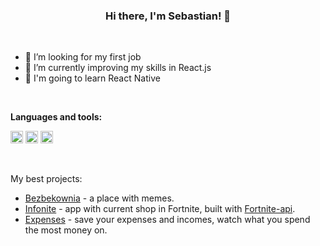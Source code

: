 ### <center>**Hi there, I'm Sebastian! 👋**</center>

<br />

- 👀 I’m looking for my first job
- 🌱 I’m currently improving my skills in React.js
- 🏫 I'm going to learn React Native

<br />

**Languages and tools:**

<code><img src='https://user-images.githubusercontent.com/51960484/133693670-9d89e200-f306-4985-8ffd-4f2bf95cca91.png' height='20' /></code>
<code><img src='https://user-images.githubusercontent.com/51960484/133693659-9acff652-bd13-4834-97cd-a4ecfcdc6aaf.png' height='20' /></code>
<code><img src='https://user-images.githubusercontent.com/51960484/133693464-a559ffdd-106b-4137-8046-80d4ec6e014c.png' height='20' /></code>

<br />

My best projects:

- [Bezbekownia](https://github.com/sebastianhaber/bezbekownia-public) - a place with memes.
- [Infonite](https://github.com/sebastianhaber/infonite) - app with current shop in Fortnite, built with [Fortnite-api](https://fortnite-api.com/).
- [Expenses](https://github.com/sebastianhaber/expenses) - save your expenses and incomes, watch what you spend the most money on.
